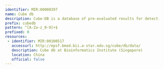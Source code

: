 ```yaml
---
identifier: MIR:00000397
name: Cube db
description: Cube-DB is a database of pre-evaluated results for detection of functional divergence in human/vertebrate protein families. It analyzes comparable taxonomical samples for all paralogues under consideration, storing functional specialisation at the level of residues. The data are presented as a table of per-residue scores, and mapped onto related structures where available.
prefix: cubedb
pattern: ^[A-Za-z_0-9]+$
prefixed: 0
resources:
 - identifier: MIR:00100517
   accessurl: http://epsf.bmad.bii.a-star.edu.sg/cube/db/data/
   description: Cube db at Bioinformatics Institute (Singapore)
   location: China
   official: false
---
```


